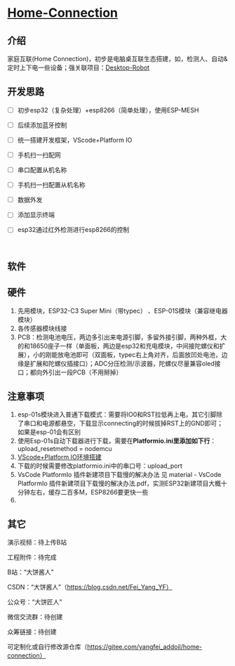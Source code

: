 # [Home-Connection ](https://gitee.com/yangfei_addoil/home-connection)



## 介绍

家庭互联(Home Connection)，初步是电脑桌互联生态搭建，如，检测人、自动&定时上下电一些设备；强关联项目：[Desktop-Robot](https://gitee.com/yangfei_addoil/desktop-robot)



## 开发思路

- [ ] 初步esp32（复杂处理）+esp8266（简单处理），使用ESP-MESH

- [ ] 后续添加蓝牙控制

- [ ] 统一搭建开发框架，VScode+Platform IO

- [ ] 手机扫一扫配网

- [ ] 串口配置从机名称

- [ ] 手机扫一扫配置从机名称

- [ ] 数据外发

- [ ] 添加显示终端

- [ ] esp32通过红外检测进行esp8266的控制

      ​




## 软件



## 硬件

1. 先用模块，ESP32-C3 Super Mini（带typec） 、ESP-01S模块（兼容继电器模块）
2. 各传感器模块线接
3. PCB：检测电池电压，两边多引出来电源引脚，多留外接引脚，两种外框，大的和18650座子一样（单面板，两边是esp32和充电模块，中间接陀螺仪和扩展），小的刚能放电池即可（双面板，typec右上角对齐，后面放凹处电池，边缘是扩展和陀螺仪插接口）；ADC分压检测/示波器，陀螺仪尽量兼容oled接口；都向外引出一段PCB（不用掰掉）




## 注意事项

1. esp-01s模块进入普通下载模式：需要将IO0和RST拉低再上电，其它引脚除了串口和电源都悬空，下载显示connecting的时候拔掉RST上的GND即可；如果是esp-01会有区别
2. 使用Esp-01s自动下载器进行下载，需要在**Platformio.ini里添加如下行**：upload_resetmethod = nodemcu
3. [VScode+Platform IO环境搭建](https://blog.csdn.net/qlexcel/article/details/121449441)
4. 下载的时候需要修改platformio.ini中的串口号：upload_port
5. VsCode PlatformIo 插件新建项目下载慢的解决办法 见 material - VsCode PlatformIo 插件新建项目下载慢的解决办法.pdf，实测ESP32新建项目大概十分钟左右，缓存二百多M，ESP8266要更快一些
6. ​




## 其它

演示视频：待上传B站

工程附件：待完成

B站：“大饼酱人”

CSDN：“大饼酱人”（https://blog.csdn.net/Fei_Yang_YF）

公众号：“大饼匠人”

微信交流群：待创建

众筹链接：待创建

可定制化或自行修改源仓库（https://gitee.com/yangfei_addoil/home-connection）

